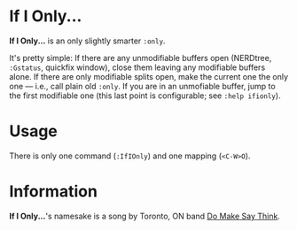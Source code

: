 If I Only...
============

**If I Only...** is an only slightly smarter `:only`.

It's pretty simple: If there are any unmodifiable buffers open (NERDtree,
`:Gstatus`, quickfix window), close them leaving any modifiable buffers alone.
If there are only modifiable splits open, make the current one the only one
&mdash; i.e., call plain old `:only`.  If you are in an unmofiable buffer, jump
to the first modifiable one (this last point is configurable; see `:help
ifionly`).


Usage
=====

There is only one command (`:IfIOnly`) and one mapping (`<C-W>O`).


Information
===========

**If I Only...**'s namesake is a song by Toronto, ON band [Do Make Say
Think](https://www.youtube.com/watch?v=4uFwM9Bnp_I).
